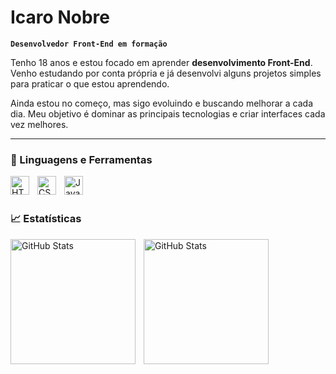 # Icaro Nobre

**`Desenvolvedor Front-End em formação`**

Tenho 18 anos e estou focado em aprender **desenvolvimento Front-End**. Venho estudando por conta própria e já desenvolvi alguns projetos simples para praticar o que estou aprendendo.

Ainda estou no começo, mas sigo evoluindo e buscando melhorar a cada dia. Meu objetivo é dominar as principais tecnologias e criar interfaces cada vez melhores.

---

### 🧰 Linguagens e Ferramentas
 
<img 
    align="left" 
    alt="HTML"
    title="HTML" 
    width="30px" 
    style="padding-right: 10px;" 
    src="https://cdn.jsdelivr.net/gh/devicons/devicon@latest/icons/html5/html5-original.svg" />

<img 
    align="left" 
    alt="CSS" 
    title="CSS"
    width="30px" 
    style="padding-right: 10px;" 
    src="https://cdn.jsdelivr.net/gh/devicons/devicon@latest/icons/css3/css3-original.svg" 
/>
<img 
    align="left" 
    alt="JavaScript" 
    title="JavaScript"
    width="30px" 
    style="padding-right: 10px;" 
    src="https://cdn.jsdelivr.net/gh/devicons/devicon@latest/icons/javascript/javascript-original.svg" 
/>

<br/>
<br/>

### 📈  Estatísticas

<img 
    align="left" 
    alt="GitHub Stats" 
    height="200" 
    style="padding-right: 10px;" 
    src="https://github-readme-stats.vercel.app/api?username=icaronobree&show_icons=true&theme=radical&include_all_commits=true&=true" 
/>


<img 
    align="left" 
    alt="GitHub Stats" 
    height="200" 
    style="padding-right: 10px;" 
    src="https://github-readme-stats.vercel.app/api/top-langs/?username=icaronobree&theme=radical" 
/>






